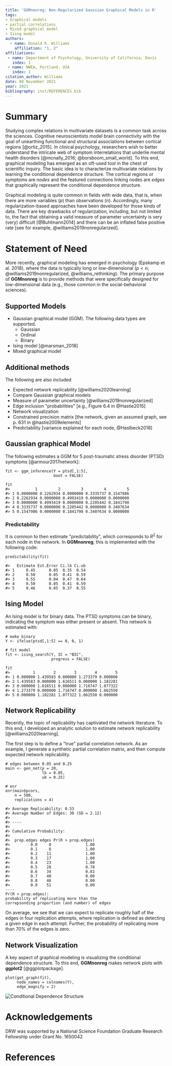 ```yaml
---
title: 'GGMnonreg: Non-Regularized Gaussian Graphical Models in R'
tags:
- Graphical models
- partial correlations
- Mixed graphical model
- Ising model
authors:
  - name: Donald R. Williams
    affiliation: "1, 2"
affiliations:
 - name: Department of Psychology, University of California, Davis
   index: 1
 - name: NWEA, Portland, USA
   index: 2
citation_author: Williams
date: 08 November 2021
year: 2021
bibliography: inst/REFERENCES.bib
---
```

  
# Summary
Studying complex relations in multivariate datasets is a common task across the sciences. Cognitive neuroscientists model brain connectivity with the goal of unearthing functional and structural associations between cortical regions [@ortiz_2015]. In clinical psychology, researchers wish to better understand the intricate web of symptom interrelations that underlie mental health disorders 
[@mcnally_2016; @borsboom_small_world]. To this end, graphical modeling has emerged as an oft-used tool in the chest of scientific inquiry. The basic idea is to characterize multivariate relations by learning the conditional dependence structure. The cortical regions or symptoms are *nodes* and the featured connections linking nodes are *edges* that graphically represent the conditional dependence structure.

Graphical modeling is quite common in fields with wide data, that is, when there are more variables ($p$) than observations ($n$). Accordingly, many regularization-based approaches have been developed for those kinds of data. There are key drawbacks of regularization, including, but not limited to, the fact that obtaining a valid measure of parameter uncertainty is very (very) difficult [@Buhlmann2014] and there can
be an inflated false positive rate [see for example, @williams2019nonregularized].

# Statement of Need
More recently, graphical modeling has emerged in psychology (Epskamp et al. 2018), where the data is typically long or low-dimensional ($p < n$; @williams2019nonregularized, @williams_rethinking). The primary purpose of 
**GGMnonreg** is to provide methods that were specifically designed for low-dimensional data (e.g., those common in the social-behavioral sciences).

## Supported Models
* Gaussian graphical model (GGM). The following data types are supported.
  + Gaussian 
  + Ordinal
  + Binary
* Ising model [@marsman_2018]
* Mixed graphical model

## Additional methods
The following are also included

* Expected network replicability [@williams2020learning]
* Compare Gaussian graphical models
* Measure of parameter uncertainty [@williams2019nonregularized]
* Edge inclusion "probabilities" [e.g., Figure 6.4 in  @Hastie2015]
* Network visualization
* Constrained precision matrix [the network, given an assumed graph, see p. 631 in @hastie2009elements]
* Predictability [variance explained for each node, @Haslbeck2018]

## Gaussian graphical Model
The following estimates a GGM for 5 post-traumatic stress disorder 
(PTSD) symptoms [@armour2017network]:

```{r}
fit <- ggm_inference(Y = ptsd[,1:5], 
                     boot = FALSE)

fit
#>           1         2         3         4         5
#> 1 0.0000000 0.2262934 0.0000000 0.3335737 0.1547986
#> 2 0.2262934 0.0000000 0.4993419 0.0000000 0.0000000
#> 3 0.0000000 0.4993419 0.0000000 0.2205442 0.1841798
#> 4 0.3335737 0.0000000 0.2205442 0.0000000 0.3407634
#> 5 0.1547986 0.0000000 0.1841798 0.3407634 0.0000000
```

### Predictability
It is common to then estimate "predictability", which corresponds to $R^2$
for each node in the network. In **GGMnonreg**, this is implemented with the 
following code:

```{r}
predictability(fit)

#>   Estimate Est.Error Ci.lb Ci.ub
#> 1     0.45      0.05  0.35  0.54
#> 2     0.50      0.05  0.41  0.59
#> 3     0.55      0.04  0.47  0.64
#> 4     0.50      0.05  0.41  0.59
#> 5     0.46      0.05  0.37  0.55
```


## Ising Model
An Ising model is for binary data. The PTSD symptoms can be binary, indicating
the symptom was either present or absent. This network is estimated with:

```{r}
# make binary
Y <- ifelse(ptsd[,1:5] == 0, 0, 1)

# fit model
fit <- ising_search(Y, IC = "BIC", 
                    progress = FALSE)

fit
#>          1        2        3        4        5
#> 1 0.000000 1.439583 0.000000 1.273379 0.000000
#> 2 1.439583 0.000000 1.616511 0.000000 1.182281
#> 3 0.000000 1.616511 0.000000 1.716747 1.077322
#> 4 1.273379 0.000000 1.716747 0.000000 1.662550
#> 5 0.000000 1.182281 1.077322 1.662550 0.000000
```

## Network Replicability
Recently, the topic of replicability has captivated the network literature. 
To this end, I developed an analytic solution to estimate network replicability [@williams2020learning].

The first step is to define a "true" partial correlation network. As an example, 
I generate a synthetic partial correlation matrix, and then compute expected
network replicability.

```{r}
# edges between 0.05 and 0.25
main <- gen_net(p = 20, 
                lb = 0.05, 
                ub = 0.25)

# enr                
enr(main$pcors, 
    n = 500, 
    replications = 4)

#> Average Replicability: 0.53 
#> Average Number of Edges: 30 (SD = 2.12) 
#> 
#> ----
#> 
#> Cumulative Probability: 
#> 
#>  prop.edges edges Pr(R > prop.edges)
#>         0.0     0               1.00
#>         0.1     6               1.00
#>         0.2    11               1.00
#>         0.3    17               1.00
#>         0.4    23               1.00
#>         0.5    28               0.78
#>         0.6    34               0.02
#>         0.7    40               0.00
#>         0.8    46               0.00
#>         0.9    51               0.00
----
Pr(R > prop.edges):
probability of replicating more than the
correpsonding proportion (and number) of edges
```
On average, we see that we can expect to replicate roughly half of the 
edges in four replication attempts, where replication is defined as detecting 
a given edge in each attempt. Further, the probability of replicating more than 
70% of the edges is zero.


## Network Visualization
A key aspect of graphical modeling is visualizing the conditional dependence structure. To this end, 
**GGMnonreg** makes network plots with **ggplot2** [@ggplotpackage].

```
plot(get_graph(fit), 
     node_names = colnames(Y), 
     edge_magnify = 2)
```
![Conditional Dependence Structure](man/figures/figure_1.png)

# Acknowledgements
DRW was supported by a National Science Foundation Graduate Research Fellowship
under Grant No. 1650042


# References

